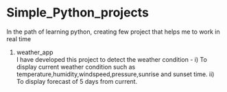 # Simple_Python_projects
In the path of learning python, creating few project that helps me to work in real time 

1. weather_app<br>
  I have developed this project to detect the weather condition -
  i) To display current weather condition such as temperature,humidity,windspeed,pressure,sunrise and 
     sunset time.
  ii) To display forecast of 5 days from current.  


